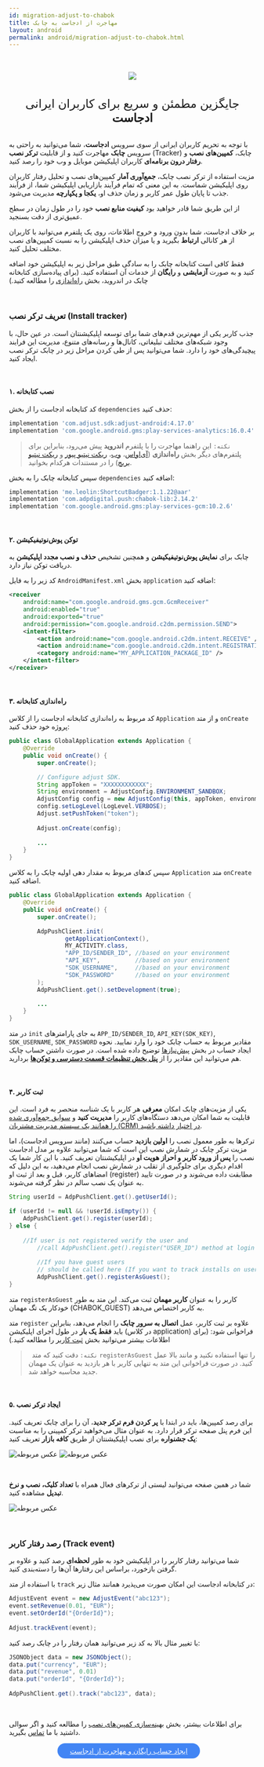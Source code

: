 ```yaml
---  
id: migration-adjust-to-chabok  
title: مهاجرت از ادجاست به چابک  
layout: android  
permalink: android/migration-adjust-to-chabok.html  
---  
```

  
<Br>  
<Br>  
  
<div width="100%" height="92px" align="center"> 
    <img src="https://raw.githubusercontent.com/chabokpush/chabok-assets/master/chabok-docs/android/Migration-Adjust-To-Chabok.svg?sanitize=true" />  
</div>  
  
<Br/>  
  
<Br/>  
  
<div align="center"> <font size="5"> جایگزین مطمئن و سریع برای کاربران ایرانی <strong> ادجاست</strong>
 </font> </div>  
   
<Br>  
   
با توجه به تحریم کاربران ایرانی از سوی سرویس **ادجاست**، شما می‌توانید به راحتی به سرویس **چابک** مهاجرت کنید و از قابلیت **ترکر نصب** (Tracker) چابک، **کمپین‌های نصب** و **رفتار درون برنامه‌ای** کاربران اپلیکیشن موبایل و وب خود را رصد کنید.

مزیت استفاده از ترکر نصب چابک، **جمع‌آوری آمار** کمپین‌های نصب و تحلیل رفتار کاربران روی اپلیکیشن شماست. به این معنی که تمام فرآیند بازاریابی اپلیکیشن شما، از فرآیند جذب تا پایان طول عمر کاربر و زمان حذف او، **یکجا و پکپارچه** مدیریت می‌شود.

از این طریق شما قادر خواهید بود **کیفیت منابع نصب** خود را در طول زمان  در سطح عمیق‌تری از دقت بسنجید.

بر خلاف ادجاست، شما بدون ورود و خروج اطلاعات، روی یک پلتفرم می‌توانید با کاربران از هر کانالی **ارتباط** بگیرید و یا میزان حذف‌ اپلیکیشن را به نسبت کمپین‌های نصب مختلف تحلیل کنید.

 فقط کافی‌ است کتابخانه چابک را به سادگی طبق مراحل زیر به اپلیکیشن خود اضافه کنید و به صورت **آزمایشی** و **رایگان** از خدمات آن استفاده کنید. (برای پیاده‌سازی کتابخانه چابک در اندروید، بخش [راه‌اندازی](/android/sdk-setup.html) را مطالعه کنید.) 
  
<Br>  
  
### تعریف ترکر نصب (Install tracker)   

جذب کاربر یکی از مهم‌ترین قدم‌های شما برای توسعه اپلیکیشنتان است. در عین حال، با وجود شبکه‌های مختلف تبلیغاتی، کانال‌ها و رسانه‌های متنوع، مدیریت این فرایند پیچیدگی‌های خود را دارد. شما می‌توانید پس از طی کردن مراحل زیر در چابک ترکر نصب ایجاد کنید.

<Br>  
  
#### ۱. نصب کتابخانه   

کد کتابخانه ادجاست را از بخش `dependencies` حذف کنید:  
  
```javascript 
implementation 'com.adjust.sdk:adjust-android:4.17.0'
implementation 'com.google.android.gms:play-services-analytics:16.0.4'
```  

> `نکته:` این راهنما مهاجرت را با پلتفرم **اندروید** پیش می‌رود، بنابراین برای پلتفرم‌های دیگر بخش‌ **راه‌اندازی** ([آی‌اواس](/ios/sdk-setup.html)، [وب](/javascript/sdk-setup.html)، [ریکت نیتیو پیور](/react-native/sdk-setup.html) و [ریکت نیتیو بریج](/react-native-bridge/sdk-setup.html)) را در مستندات هرکدام بخوانید.  

سپس کتابخانه چابک را به بخش `dependencies` اضافه کنید:  
  
```javascript  
implementation 'me.leolin:ShortcutBadger:1.1.22@aar' 
implementation 'com.adpdigital.push:chabok-lib:2.14.2'  
implementation 'com.google.android.gms:play-services-gcm:10.2.6'  
```  

<Br>  
  
#### ۲. توکن پوش‌نوتیفیکیشن

 چابک برای **نمایش پوش‌نوتیفیکیشن** و همچنین تشخیص **حذف و نصب مجدد اپلیکیشن** به دریافت توکن نیاز دارد.
 
کد زیر را به فایل `AndroidManifest.xml` بخش `application` اضافه کنید:  
  
```xml  
<receiver
    android:name="com.google.android.gms.gcm.GcmReceiver"
    android:enabled="true"
    android:exported="true"
    android:permission="com.google.android.c2dm.permission.SEND">
    <intent-filter>
        <action android:name="com.google.android.c2dm.intent.RECEIVE" />
        <action android:name="com.google.android.c2dm.intent.REGISTRATION" />
        <category android:name="MY_APPLICATION_PACKAGE_ID" />
    </intent-filter>
</receiver>
```  
  <Br>  
  
#### ۳. راه‌اندازی کتابخانه  

 کد مربوط به راه‌اندازی کتابخانه ادجاست را از کلاس `Application` و از متد `onCreate` پروژه خود حذف کنید:  

```java  
public class GlobalApplication extends Application {
    @Override
    public void onCreate() {
        super.onCreate();

        // Configure adjust SDK.
        String appToken = "XXXXXXXXXXXX";
        String environment = AdjustConfig.ENVIRONMENT_SANDBOX;
        AdjustConfig config = new AdjustConfig(this, appToken, environment);
        config.setLogLevel(LogLevel.VERBOSE);
        Adjust.setPushToken("token");
        
        Adjust.onCreate(config);
        
        ...
    }
}
```  
سپس کدهای مربوط به مقدار دهی اولیه چابک را به کلاس `Application` متد `onCreate` اضافه کنید.  
  
```java  
public class GlobalApplication extends Application {    
    @Override
    public void onCreate() {
        super.onCreate();

        AdpPushClient.init(
                getApplicationContext(),
                MY_ACTIVITY.class,
                "APP_ID/SENDER_ID", //based on your environment
                "API_KEY",          //based on your environment
                "SDK_USERNAME",     //based on your environment
                "SDK_PASSWORD"      //based on your environment
        );
        AdpPushClient.get().setDevelopment(true);

		...
    }
}
```  
در متد `init` به جای پارامتر‌های `APP_ID/SENDER_ID`, `API_KEY(SDK_KEY)`, `SDK_USERNAME`, `SDK_PASSWORD` مقادیر مربوط به حساب چابک خود را وارد نمایید. نحوه ایجاد حساب در بخش [پیش‌نیازها](/android/required.html) توضیح داده شده است. در صورت داشتن حساب چابک هم می‌توانید این مقادیر را از [**پنل بخش تنظیمات قسمت دسترسی‌ و توکن‌ها**](/panel/settings.html#%D8%AF%D8%B3%D8%AA%D8%B1%D8%B3%DB%8C%D9%87%D8%A7-%D9%88-%D8%AA%D9%88%DA%A9%D9%86%D9%87%D8%A7) بردارید.
  
   
<Br>  
 
#### ۴. ثبت کاربر  


یکی از مزیت‌های چابک امکان **معرفی** هر کاربر با یک شناسه منحصر به فرد است. این قابلیت به شما امکان می‌دهد دستگاه‌های کاربر را **مدیریت کنید** و [سوابق جمع‌آوری شده را همانند یک سیستم مدیریت مشتریان (CRM) در اختیار داشته باشید](/panel/users.html#جزئیات-کاربر).

ترکرها به طور معمول نصب را **اولین بازدید** حساب می‌کنند (مانند سرویس ادجاست)، اما مزیت ترکر چابک در شمارش نصب این است که شما می‌توانید علاوه بر مدل ادجاست نصب را **پس از ورود کاربر و احراز هویت او** در اپلیکیشنتان تعریف کنید. با این کار شما یک اقدام دیگری برای جلوگیری از تقلب در شمارش نصب انجام می‌دهید، به این دلیل که امضاهای کاربر، قبل و بعد از ثبت او (register) مطابقت داده می‌شوند و در صورت تایید به عنوان یک نصب سالم در نظر گرفته می‌شوند.
  
```java  
String userId = AdpPushClient.get().getUserId();

if (userId != null && !userId.isEmpty()) {
	AdpPushClient.get().register(userId);
} else {
	
	//If user is not registered verify the user and
        //call AdpPushClient.get().register("USER_ID") method at login page
        
        //If you have guest users
        // should be called here (If you want to track installs on user's first app launch (just like Adjust))
        AdpPushClient.get().registerAsGuest();
}  
```  

متد `registerAsGuest` کاربر را به عنوان **کاربر مهمان** ثبت می‌کند. این متد به طور خودکار  یک تگ مهمان (CHABOK_GUEST) به کاربر اختصاص می‌دهد. 

 متد `register` علاوه بر ثبت کاربر، عمل **اتصال به سرور چابک** را انجام می‌دهد، بنابراین باید **فقط یک بار** در طول اجرای اپلیکیشن (در کلاس application) فراخوانی شود: (برای اطلاعات بیشتر می‌توانید بخش [ثبت کاربر](/android/sdk-setup.html#۴--ثبت-کاربر-register) را مطالعه کنید.) 

>` نکته:` دقت کنید که متد `registerAsGuest` را تنها استفاده نکنید و مانند بالا عمل کنید. در صورت فراخوانی این متد به تنهایی کاربر با هر بازدید به عنوان یک مهمان جدید محاسبه خواهد شد. 

<Br>  
   
#### ۵. ایجاد ترکر نصب  
  
برای رصد کمپین‌ها، باید در ابتدا با **پر کردن فرم ترکر جدید**، آن را برای چابک تعریف کنید. این فرم پنل صفحه ترکر قرار دارد. به عنوان مثال می‌خواهید ترکر کمپینی را به مناسبت **یک جشنواره** برای نصب اپلیکیشنتان از طریق **کافه بازار** تعریف کنید:

 ![عکس مربوطه](http://uupload.ir/files/3lxm_newtracker1.png)
 ![عکس مربوطه](http://uupload.ir/files/zav3_newtracker2.png)

<Br>

شما در همین صفحه می‌توانید لیستی از ترکرهای فعال همراه با **تعداد کلیک، نصب و نرخ تبدیل** مشاهده کنید.

 ![عکس مربوطه](http://uupload.ir/files/m2p_tracker-list.png)

<Br>
  
### رصد رفتار کاربر (Track event)   

شما می‌توانید رفتار کاربر را در اپلیکیشن خود به طور **لحظه‌ای** رصد کنید و علاوه بر گرفتن بازخورد، براساس این رفتارها آن‌ها را دسته‌بندی کنید.

با استفاده از متد `track` در کتابخانه ادجاست این امکان صورت می‌پذیرد همانند مثال زیر:  
  
```java  
AdjustEvent event = new AdjustEvent("abc123");  
event.setRevenue(0.01, "EUR");  
event.setOrderId("{OrderId}");  
  
Adjust.trackEvent(event);  
```  

با تغییر مثال بالا به کد زیر می‌توانید همان رفتار را در چابک رصد کنید:  
  
```java  
JSONObject data = new JSONObject();  
data.put("currency", "EUR");  
data.put("revenue", 0.01)  
data.put("orderId", "{OrderId}");  
  
AdpPushClient.get().track("abc123", data);  
```

<BR>

برای اطلاعات بیشتر، بخش [بهینه‌سازی کمپین‌های نصب](/panel/usecase-optimize-pre-install-campaigns.html) را مطالعه کنید و اگر سوالی داشتید با ما [تماس](https://chabokpush.com/contact.html) بگیرید.

<div align="center">   
    <a style="display: inline-block; text-align: center; border-radius: 40px; background: #4285f4; color: white !important; padding: 7px 25px; margin-right: 15px; cursor: pointer; transition: all 0.25s ease;" href="https://chabokpush.com/register.html">ایجاد حساب رایگان و مهاجرت از ادجاست</a>
</div>
